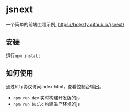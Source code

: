 # jsnext

一个简单的前端工程示例, https://holyzfy.github.io/jsnext/

## 安装

运行`npm install`

## 如何使用

通过http协议访问index.html，查看控制台输出。

- `npm run dev` 实时构建开发版的js
- `npm run build` 构建生产环境的js
